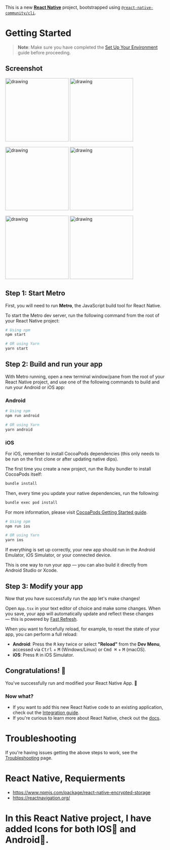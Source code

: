 This is a new [**React Native**](https://reactnative.dev) project, bootstrapped using [`@react-native-community/cli`](https://github.com/react-native-community/cli).

# Getting Started

> **Note**: Make sure you have completed the [Set Up Your Environment](https://reactnative.dev/docs/set-up-your-environment) guide before proceeding.

## Screenshot

<img src="https://github.com/user-attachments/assets/5a0ff6c5-5669-4dcd-8a31-1dccde480281" alt="drawing" width="200"/>  <img src="https://github.com/user-attachments/assets/a21c1477-be21-43d6-90b0-0412b638d9cb" alt="drawing" width="200"/>

<img src="https://github.com/user-attachments/assets/1c1dc5cb-6a83-49cb-8675-9ca24520448e" alt="drawing" width="200"/> <img src="https://github.com/user-attachments/assets/22e02182-5643-47e0-b09f-df4ca76bbfc6" alt="drawing" width="200"/>

<img src="https://github.com/user-attachments/assets/6fe46fac-725b-4016-a404-e164bf7317b5" alt="drawing" width="200"/> <img src="https://github.com/user-attachments/assets/5e7dde48-34dc-47f3-8757-b2d3b245f59c" alt="drawing" width="200"/>

## Step 1: Start Metro

First, you will need to run **Metro**, the JavaScript build tool for React Native.

To start the Metro dev server, run the following command from the root of your React Native project:

```sh
# Using npm
npm start

# OR using Yarn
yarn start
```

## Step 2: Build and run your app

With Metro running, open a new terminal window/pane from the root of your React Native project, and use one of the following commands to build and run your Android or iOS app:

### Android

```sh
# Using npm
npm run android

# OR using Yarn
yarn android
```

### iOS

For iOS, remember to install CocoaPods dependencies (this only needs to be run on the first clone or after updating native dips).

The first time you create a new project, run the Ruby bundler to install CocoaPods itself:

```sh
bundle install
```

Then, every time you update your native dependencies, run the following:

```sh
bundle exec pod install
```

For more information, please visit [CocoaPods Getting Started guide](https://guides.cocoapods.org/using/getting-started.html).

```sh
# Using npm
npm run ios

# OR using Yarn
yarn ios
```

If everything is set up correctly, your new app should run in the Android Emulator, iOS Simulator, or your connected device.

This is one way to run your app — you can also build it directly from Android Studio or Xcode.

## Step 3: Modify your app

Now that you have successfully run the app let's make changes!

Open `App.tsx` in your text editor of choice and make some changes. When you save, your app will automatically update and reflect these changes — this is powered by [Fast Refresh](https://reactnative.dev/docs/fast-refresh).

When you want to forcefully reload, for example, to reset the state of your app, you can perform a full reload:

- **Android**: Press the <kbd>R</kbd> key twice or select **"Reload"** from the **Dev Menu**, accessed via <kbd>Ctrl</kbd> + <kbd>M</kbd> (Windows/Linux) or <kbd>Cmd ⌘</kbd> + <kbd>M</kbd> (macOS).
- **iOS**: Press <kbd>R</kbd> in iOS Simulator.

## Congratulations! :tada:

You've successfully run and modified your React Native App. :partying_face:

### Now what?

- If you want to add this new React Native code to an existing application, check out the [Integration guide](https://reactnative.dev/docs/integration-with-existing-apps).
- If you're curious to learn more about React Native, check out the [docs](https://reactnative.dev/docs/getting-started).

# Troubleshooting

If you're having issues getting the above steps to work, see the [Troubleshooting](https://reactnative.dev/docs/troubleshooting) page.

# React Native, Requierments
- https://www.npmjs.com/package/react-native-encrypted-storage
- https://reactnavigation.org/

# In this React Native project, I have added Icons for both IOS📲 and Android📱. 
